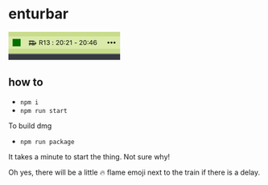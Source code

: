 # enturbar

![img.png](img.png)

how to
------

- ```npm i```
- ```npm run start```

To build dmg
- ```npm run package```

It takes a minute to start the thing.
Not sure why!


Oh yes, there will be a little 🔥 flame emoji next to the train if there is a delay.
